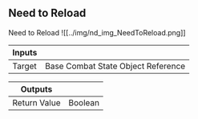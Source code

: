 ## Need to Reload
Need to Reload
![[../img/nd_img_NeedToReload.png]]

|Inputs||
|--|--|
| Target | Base Combat State Object Reference |

|Outputs||
|--|--|
| Return Value | Boolean |
